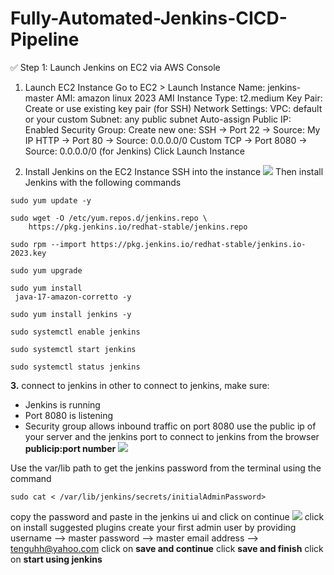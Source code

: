 # Fully-Automated-Jenkins-CICD-Pipeline
✅ Step 1: Launch Jenkins on EC2 via AWS Console
1. Launch EC2 Instance
Go to EC2 > Launch Instance
Name: jenkins-master
AMI: amazon linux 2023 AMI
Instance Type: t2.medium 
Key Pair: Create or use existing key pair (for SSH)
Network Settings:
VPC: default or your custom
Subnet: any public subnet
Auto-assign Public IP: Enabled
Security Group: Create new one:
SSH → Port 22 → Source: My IP
HTTP → Port 80 → Source: 0.0.0.0/0
Custom TCP → Port 8080 → Source: 0.0.0.0/0 (for Jenkins)
Click Launch Instance

2. Install Jenkins on the EC2 Instance
SSH into the instance
![](ssh.png)
Then install Jenkins with the following commands
```
sudo yum update -y

sudo wget -O /etc/yum.repos.d/jenkins.repo \
    https://pkg.jenkins.io/redhat-stable/jenkins.repo

sudo rpm --import https://pkg.jenkins.io/redhat-stable/jenkins.io-2023.key

sudo yum upgrade

sudo yum install
 java-17-amazon-corretto -y

sudo yum install jenkins -y

sudo systemctl enable jenkins

sudo systemctl start jenkins

sudo systemctl status jenkins
```




**3.** connect to jenkins 
in other to connect to jenkins, make sure:
- Jenkins is running
- Port 8080 is listening
- Security group allows inbound traffic on port 8080
use the public ip of your server and the jenkins port to connect to jenkins from the browser ****publicip:port number****
![](jenkinsui-1.png)

Use the var/lib path to get the jenkins password from the terminal using the command 


```
sudo cat < /var/lib/jenkins/secrets/initialAdminPassword>
``` 

copy the password and paste in the jenkins ui and click on continue
![](uipassword-2.png)
click on install suggested plugins
create your first admin user by providing
username --> master
password --> master
email address --> tenguhh@yahoo.com
click on **save and continue**
click **save and finish**
click on **start using jenkins**